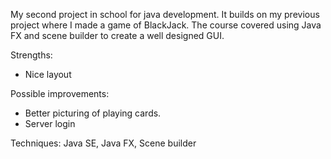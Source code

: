 My second project in school for java development.
It builds on my previous project where I made a game of BlackJack. 
The course covered using Java FX and scene builder to create a well designed GUI.

Strengths:
- Nice layout

Possible improvements:
- Better picturing of playing cards.
- Server login

Techniques: Java SE, Java FX, Scene builder 
